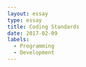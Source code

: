 ```yaml
---
layout: essay
type: essay
title: Coding Standards
date: 2017-02-09
labels:
  - Programming
  - Development
---
```

